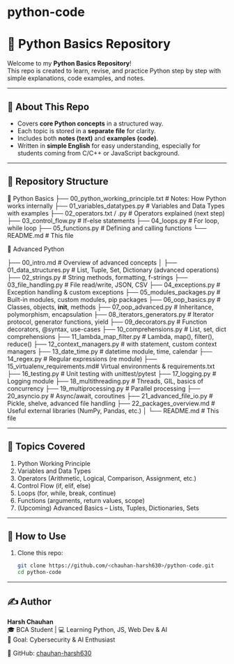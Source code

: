 # python-code
# 🐍 Python Basics Repository

Welcome to my **Python Basics Repository**!  
This repo is created to learn, revise, and practice Python step by step with simple explanations, code examples, and notes.  

---

## 📘 About This Repo
- Covers **core Python concepts** in a structured way.  
- Each topic is stored in a **separate file** for clarity.  
- Includes both **notes (text)** and **examples (code)**.  
- Written in **simple English** for easy understanding, especially for students coming from C/C++ or JavaScript background.  

---

## 📂 Repository Structure

🔰 Python Basics
├── 00_python_working_principle.txt # Notes: How Python works internally
├── 01_variables_datatypes.py # Variables and Data Types with examples
├── 02_operators.txt / .py # Operators explained (next step)
├── 03_control_flow.py # If-else statements
├── 04_loops.py # For loop, while loop
├── 05_functions.py # Defining and calling functions
└── README.md # This file

🚀 Advanced Python

├── 00_intro.md                  # Overview of advanced concepts
│
├── 01_data_structures.py        # List, Tuple, Set, Dictionary (advanced operations)
├── 02_strings.py                # String methods, formatting, f-strings
├── 03_file_handling.py          # File read/write, JSON, CSV
├── 04_exceptions.py             # Exception handling & custom exceptions
├── 05_modules_packages.py       # Built-in modules, custom modules, pip packages
├── 06_oop_basics.py             # Classes, objects, __init__, methods
├── 07_oop_advanced.py           # Inheritance, polymorphism, encapsulation
├── 08_iterators_generators.py   # Iterator protocol, generator functions, yield
├── 09_decorators.py             # Function decorators, @syntax, use-cases
├── 10_comprehensions.py         # List, set, dict comprehensions
├── 11_lambda_map_filter.py      # Lambda, map(), filter(), reduce()
├── 12_context_managers.py       # with statement, custom context managers
├── 13_date_time.py              # datetime module, time, calendar
├── 14_regex.py                  # Regular expressions (re module)
├── 15_virtualenv_requirements.md# Virtual environments & requirements.txt
├── 16_testing.py                # Unit testing with unittest/pytest
├── 17_logging.py                # Logging module
├── 18_multithreading.py         # Threads, GIL, basics of concurrency
├── 19_multiprocessing.py        # Parallel processing
├── 20_asyncio.py                # Async/await, coroutines
├── 21_advanced_file_io.py       # Pickle, shelve, advanced file handling
├── 22_packages_overview.md      # Useful external libraries (NumPy, Pandas, etc.)
│
└── README.md                    # This file

---


## 🔑 Topics Covered
1. Python Working Principle  
2. Variables and Data Types  
3. Operators (Arithmetic, Logical, Comparison, Assignment, etc.)  
4. Control Flow (if, elif, else)  
5. Loops (for, while, break, continue)  
6. Functions (arguments, return values, scope)  
7. (Upcoming) Advanced Basics – Lists, Tuples, Dictionaries, Sets  

---

## 🚀 How to Use
1. Clone this repo:  
   ```bash
   git clone https://github.com/<chauhan-harsh630>/python-code.git
   cd python-code

---   

## ✍️ Author
**Harsh Chauhan**  
🎓 BCA Student | 💻 Learning Python, JS, Web Dev & AI  
🚀 Goal: Cybersecurity & AI Enthusiast  

📌 GitHub: [chauhan-harsh630](https://github.com/chauhan-harsh630)  


